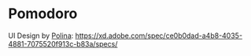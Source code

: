 # Pomodoro

UI Design by [Polina](https://www.behance.net/yihanhuangstudio/info):
https://xd.adobe.com/spec/ce0b0dad-a4b8-4035-4881-7075520f913c-b83a/specs/